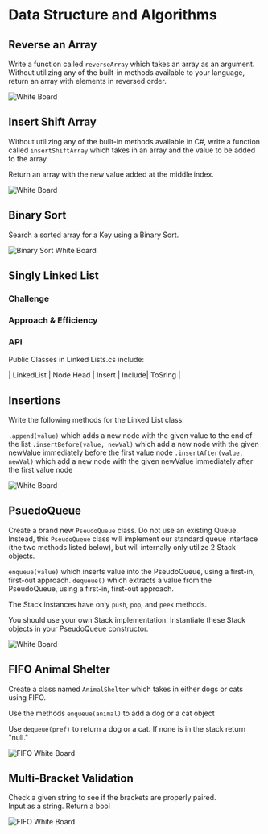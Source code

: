 # Data Structure and Algorithms

## Reverse an Array

Write a function called `reverseArray` which takes an array as an argument.
Without utilizing any of the built-in methods available to your language,
return an array with elements in reversed order.

![White Board](DsaAssets/ArrayReversed.png)

## Insert Shift Array

Without utilizing any of the built-in methods available in C#,
write a function called `insertShiftArray` which takes in an array
and the value to be added to the array.

Return an array with the new value added at the middle index.

![White Board](DsaAssets/ArrayShift.jpg)

## Binary Sort

Search a sorted array for a Key using a Binary Sort.

![Binary Sort White Board](DsaAssets/BinarySearch.JPEG)

## Singly Linked List

### Challenge
<!-- Description of the challenge -->

### Approach & Efficiency

<!-- What approach did you take? Why? 
What is the Big O space/time for this approach? -->

### API

Public Classes in Linked Lists.cs include:

| LinkedList | Node Head | Insert | Include| ToSring |

## Insertions

Write the following methods for the Linked List class:

`.append(value)` which adds a new node with the given value to the end of the list
`.insertBefore(value, newVal)` which add a new node with the given newValue immediately before the first value node
`.insertAfter(value, newVal)` which add a new node with the given newValue immediately after the first value node

![White Board](DsaAssets/LinkedList.Append.Insert.JPG)

## PsuedoQueue

Create a brand new `PseudoQueue` class. Do not use an existing Queue. Instead, this `PseudoQueue` class will implement our standard queue interface (the two methods listed below), but will internally only utilize 2 Stack objects.

`enqueue(value)` which inserts value into the PseudoQueue, using a first-in, first-out approach.
`dequeue()` which extracts a value from the PseudoQueue, using a first-in, first-out approach.

The Stack instances have only `push`, `pop`, and `peek` methods.

You should use your own Stack implementation. Instantiate these Stack objects in your PseudoQueue constructor.

![White Board](DsaAssets/PseudoQueue.jpeg)

## FIFO Animal Shelter

Create a class named `AnimalShelter` which takes in either dogs or cats using FIFO.

Use the methods `enqueue(animal)` to add a dog or a cat object

Use `dequeue(pref)` to return a dog or a cat. If none is in the stack return "null."

![FIFO White Board](DsaAssets/FIFOAnimalShelterFull.JPEG)

## Multi-Bracket Validation

Check a given string to see if the brackets are properly paired.  
Input as a string.
Return a bool

![FIFO White Board](DsaAssets/MultiBracketValidation.png)

